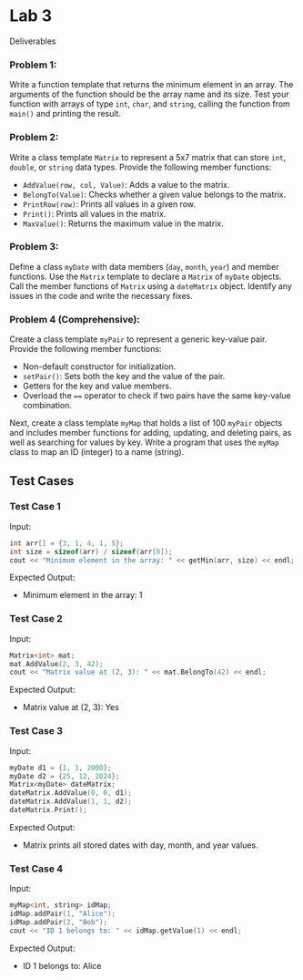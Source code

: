 # Lab 3

Deliverables

### Problem 1:
Write a function template that returns the minimum element in an array. The arguments of the function should be the array name and its size. Test your function with arrays of type `int`, `char`, and `string`, calling the function from `main()` and printing the result.

### Problem 2:
Write a class template `Matrix` to represent a 5x7 matrix that can store `int`, `double`, or `string` data types. Provide the following member functions:
- `AddValue(row, col, Value)`: Adds a value to the matrix.
- `BelongTo(Value)`: Checks whether a given value belongs to the matrix.
- `PrintRow(row)`: Prints all values in a given row.
- `Print()`: Prints all values in the matrix.
- `MaxValue()`: Returns the maximum value in the matrix.

### Problem 3:
Define a class `myDate` with data members (`day`, `month`, `year`) and member functions. Use the `Matrix` template to declare a `Matrix` of `myDate` objects. Call the member functions of `Matrix` using a `dateMatrix` object. Identify any issues in the code and write the necessary fixes.

### Problem 4 (Comprehensive):
Create a class template `myPair` to represent a generic key-value pair. Provide the following member functions:
- Non-default constructor for initialization.
- `setPair()`: Sets both the key and the value of the pair.
- Getters for the key and value members.
- Overload the `==` operator to check if two pairs have the same key-value combination.

Next, create a class template `myMap` that holds a list of 100 `myPair` objects and includes member functions for adding, updating, and deleting pairs, as well as searching for values by key. Write a program that uses the `myMap` class to map an ID (integer) to a name (string).

## Test Cases

### Test Case 1
Input:

```cpp
int arr[] = {3, 1, 4, 1, 5};
int size = sizeof(arr) / sizeof(arr[0]);
cout << "Minimum element in the array: " << getMin(arr, size) << endl;
```

Expected Output:
- Minimum element in the array: 1

### Test Case 2
Input:

```cpp
Matrix<int> mat;
mat.AddValue(2, 3, 42);
cout << "Matrix value at (2, 3): " << mat.BelongTo(42) << endl;
```

Expected Output:
- Matrix value at (2, 3): Yes

### Test Case 3
Input:

```cpp
myDate d1 = {1, 1, 2000};
myDate d2 = {25, 12, 2024};
Matrix<myDate> dateMatrix;
dateMatrix.AddValue(0, 0, d1);
dateMatrix.AddValue(1, 1, d2);
dateMatrix.Print();
```

Expected Output:
- Matrix prints all stored dates with day, month, and year values.

### Test Case 4
Input:

```cpp
myMap<int, string> idMap;
idMap.addPair(1, "Alice");
idMap.addPair(2, "Bob");
cout << "ID 1 belongs to: " << idMap.getValue(1) << endl;
```

Expected Output:
- ID 1 belongs to: Alice